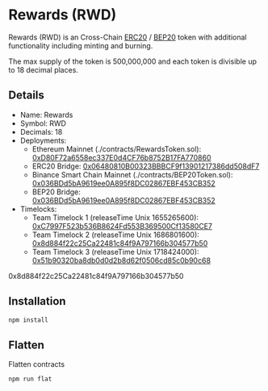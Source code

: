 # Rewards (RWD)

Rewards (RWD) is an Cross-Chain [ERC20](https://github.com/ethereum/EIPs/blob/master/EIPS/eip-20.md) / [BEP20](https://github.com/binance-chain/BEPs/blob/master/BEP20.md) token with additional functionality including minting and burning.

The max supply of the token is 500,000,000 and each token is divisible up to 18 decimal places.

## Details

- Name: Rewards
- Symbol: RWD
- Decimals: 18
- Deployments:
  - Ethereum Mainnet (./contracts/RewardsToken.sol): [0xD80F72a6558ec337E0d4CF76b8752B17FA770860](https://etherscan.io/address/0xd80f72a6558ec337e0d4cf76b8752b17fa770860)
  - ERC20 Bridge: [0x06480810B00323BBBCF9f13901217386dd508dF7](https://etherscan.io/address/0x06480810B00323BBBCF9f13901217386dd508dF7)
  - Binance Smart Chain Mainnet (./contracts/BEP20Token.sol): [0x036BDd5bA9619ee0A895f8DC02867EBF453CB352](https://bscscan.com/address/0x036bdd5ba9619ee0a895f8dc02867ebf453cb352)
  - BEP20 Bridge: [0x036BDd5bA9619ee0A895f8DC02867EBF453CB352](https://bscscan.com/address/0x036bdd5ba9619ee0a895f8dc02867ebf453cb352)
- Timelocks:
  - Team Timelock 1 (releaseTime Unix 1655265600): [0xC7997F523b536B8624Fd553B369500Cf13580CE7](https://etherscan.io/address/0xC7997F523b536B8624Fd553B369500Cf13580CE7)
  - Team Timelock 2 (releaseTime Unix 1686801600): [0x8d884f22c25Ca22481c84f9A797166b304577b50](https://etherscan.io/address/0x8d884f22c25Ca22481c84f9A797166b304577b50)
  - Team Timelock 3 (releaseTime Unix 1718424000): [0x51b90320ba8db0d0d2b8d62f0506cd85c0b90c68](https://etherscan.io/address/0x51b90320ba8db0d0d2b8d62f0506cd85c0b90c68)


0x8d884f22c25Ca22481c84f9A797166b304577b50
## Installation

```bash
npm install
```

## Flatten

Flatten contracts

```bash
npm run flat
```